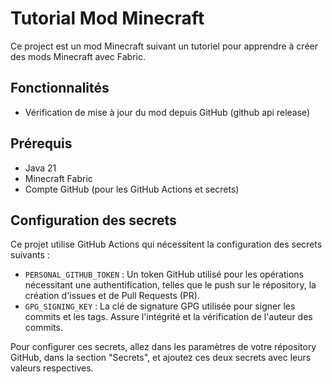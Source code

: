 # Tutorial Mod Minecraft

Ce project est un mod Minecraft suivant un tutoriel pour apprendre à créer des mods Minecraft avec Fabric.

## Fonctionnalités
- Vérification de mise à jour du mod depuis GitHub (github api release)

## Prérequis
- Java 21
- Minecraft Fabric
- Compte GitHub (pour les GitHub Actions et secrets)

## Configuration des secrets
Ce projet utilise GitHub Actions qui nécessitent la configuration des secrets suivants :

- `PERSONAL_GITHUB_TOKEN` : Un token GitHub utilisé pour les opérations nécessitant une authentification, telles que le push sur le répository, la création d'issues et de Pull Requests (PR).
- `GPG_SIGNING_KEY` : La clé de signature GPG utilisée pour signer les commits et les tags. Assure l'intégrité et la vérification de l'auteur des commits.

Pour configurer ces secrets, allez dans les paramètres de votre répository GitHub, dans la section "Secrets", et ajoutez ces deux secrets avec leurs valeurs respectives.